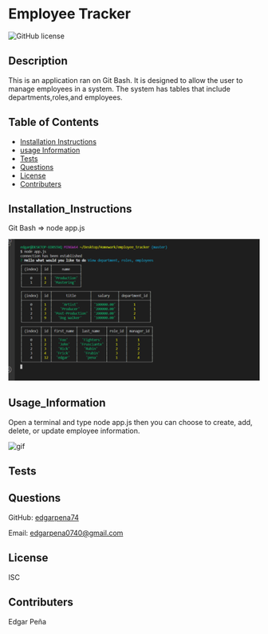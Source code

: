 # Employee Tracker

![GitHub license](https://img.shields.io/badge/license-ISC-blue.svg)

## Description

This is an application ran on Git Bash. It is designed to allow the user to manage employees in a system. The system has tables that include departments,roles,and employees.

## Table of Contents

- [Installation Instructions](#Installation_Instructions)
- [usage Information](#Usage_Information)
- [Tests](#Tests)
- [Questions](#Questions)
- [License](#License)
- [Contributers](#contributers)

## Installation_Instructions

Git Bash => node app.js

![screenshot](./Assets/screenshot.png)

## Usage_Information

Open a terminal and type node app.js then you can choose to create, add, delete, or update employee information.

![gif](./Assets/et4.gif)

## Tests

## Questions

GitHub: [edgarpena74](https://github.com/edgarpena74)

Email: edgarpena0740@gmail.com

## License

ISC

## Contributers

Edgar Peña
